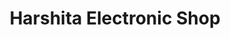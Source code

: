 ---
title: "Harshita Electronic Shop"
url: /barodiya-kalan/harshita-electronic-shop/
shop: electronics
---